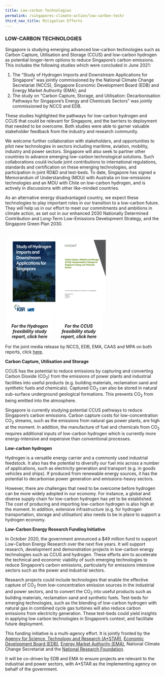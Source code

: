 ```yaml
---
title: Low-carbon Technologies
permalink: /singapores-climate-action/low-carbon-tech/
third_nav_title: Mitigation Efforts
---
```


### LOW-CARBON TECHNOLOGIES

Singapore is studying emerging advanced low-carbon technologies such as Carbon Capture, Utilisation and Storage (CCUS) and low-carbon hydrogen as potential longer-term options to reduce Singapore’s carbon emissions. This includes the following studies which were concluded in June 2021:  

1.	The “Study of Hydrogen Imports and Downstream Applications for Singapore” was jointly commissioned by the National Climate Change Secretariat (NCCS), Singapore Economic Development Board (EDB) and Energy Market Authority (EMA); and
1.	The study on “Carbon Capture, Storage, and Utilisation: Decarbonisation Pathways for Singapore’s Energy and Chemicals Sectors” was jointly commissioned by NCCS and EDB. 

These studies highlighted the pathways for low-carbon hydrogen and CCUS that could be relevant for Singapore, and the barriers to deployment that needed to be overcome. Both studies were able to garner valuable stakeholder feedback from the industry and research community. 

We welcome further collaboration with stakeholders, and opportunities to pilot new technologies in sectors including maritime, aviation, mobility, industry and power sectors. Singapore will also seek to partner other countries to advance emerging low-carbon technological solutions. Such collaborations could include joint contributions to international regulations, standards and certification on these emerging technologies, and participation in joint RD&D and test-beds. To date, Singapore has signed a Memorandum of Understanding (MOU) with Australia on low-emissions technologies and an MOU with Chile on low-carbon hydrogen, and is actively in discussions with other like-minded countries. 

As an alternative energy disadvantaged country, we expect these technologies to play important roles in our transition to a low-carbon future. They will help us in our effort to meet our commitments and ambitions in climate action, as set out in our enhanced 2030 Nationally Determined Contribution and Long-Term Low-Emissions Development Strategy, and the Singapore Green Plan 2030.

<style>
/*--------------------------------------------------------------
CODE FROM MSE: START OF policies PAGE CARDS FLEXBOX LAYOUT AND STYLES
--------------------------------------------------------------*/

/* refrain from using pure img selector as it changes the MSE logo size */
#policies-container > section > div > a > img {
    display: block;
    border: 0;
    width: 100%;
    height: 75%;
    padding: 1em;
    border-radius: 15px 15px 0px 0px;
}

.card {
    flex: 1 0 500px;
    box-sizing: border-box;
    margin: 1rem .25em;
    background: white;
    margin-bottom: 1em;
    /* border: 0.13em solid rgba(0,0,0,.2); */
    border-radius: 15px;
    /* box-shadow: 2px 2px 6px 0px  rgba(0,0,0,0.3); */
}

.card a {
  color: inherit;
  text-decoration: none; /* no underline */
}

.card-content h6 {
    padding: .5em;
    margin-top: 0.5em;
    margin-bottom: .5em;
    font-weight: bold;
    color: inherit;
    text-decoration: none;
}

.card:hover {
    transition: all 0.0s ease-out;
    box-shadow: 0px 4px 8px rgba(38, 38, 38, 0.2);
    /* top: -4px; */
    border: 2px solid #cccccc;
    background-color: white;
    margin-top: 0.5em;
    margin-bottom: .5em;
  }

.card a:hover {
  color: black;
  text-decoration: none; /* no underline */
}

/* Flexbox stuff */

.cards {
    display: flex;
    flex-wrap: wrap;
    margin: 0 auto;
    /* padding: 0 1em; */
    text-align: center;
 }

@media screen and (min-width: 40em) {
    .card {
       max-width: calc(50% -  1em);
    }
}

@media screen and (min-width: 60em) {
    .card {
        max-width: calc(33% - 1em);
    }
}

@media screen and (min-width: 52em) {
    .img {
        max-width: 52em;
    }
}

@media screen and (max-width : 480px) {
	.card { 
        max-width: 100%; }
}

/*--------------------------------------------------------------
CODE FROM MSE: END OF policies PAGE CARDS FLEXBOX LAYOUT AND STYLES
--------------------------------------------------------------*/
</style>

<main id="policies-container">
<section class="cards">
    <div class="card">
        <a href="/singapores-climate-action/low-carbon-tech/hc">
                <img src="/images/h2-study-report.jpg">
            <div class="card-content">
                <h6>For the Hydrogen feasibility study report, click here</h6>
            </div><!-- .card-content -->
        </a>
    </div><!-- .card -->
        <div class="card">
        <a href="/singapores-climate-action/low-carbon-tech/ccus">
                <img src="/images/ccus-study-report.jpg">
            <div class="card-content">
                <h6>For the CCUS feasibility study report, click here</h6>
            </div><!-- .card-content -->
        </a>
    </div><!-- .card -->
</section><!-- .cards -->



</main>

For the joint media release by NCCS, EDB, EMA, CAAS and MPA on both reports, click [<a href="/media/press-release/singapore-looks-to-develop-and-deploy-lc-technological-solution" target="_blank">here</a>](/media/press-release/singapore-looks-to-develop-and-deploy-lc-technological-solution).

**Carbon Capture, Utilisation and Storage**

CCUS has the potential to reduce emissions by capturing and converting Carbon Dioxide (CO<sub>2</sub>) from the emissions of power plants and industrial facilities into useful products (e.g. building materials, reclamation sand and synthetic fuels and chemicals). Captured CO<sub>2</sub> can also be stored in natural sub-surface underground geological formations. This prevents CO<sub>2</sub> from being emitted into the atmosphere.

Singapore is currently studying potential CCUS pathways to reduce Singapore’s carbon emissions. Carbon capture costs for low-concentration CO<sub>2</sub> streams, such as the emissions from natural gas power plants, are high at the moment. In addition, the manufacture of fuel and chemicals from CO<sub>2</sub> requires additional inputs of low-carbon hydrogen which is currently more energy-intensive and expensive than conventional processes.

**Low-carbon hydrogen**

Hydrogen is a versatile energy carrier and a commonly used industrial feedstock. It also has the potential to diversify our fuel mix across a number of applications, such as electricity generation and transport (e.g. in goods vehicles and ships). If produced from renewable energy sources, it has the potential to decarbonise power generation and emissions-heavy sectors.

However, there are challenges that need to be overcome before hydrogen can be more widely adopted in our economy. For instance, a global and diverse supply chain for low-carbon hydrogen has yet to be established. The cost of producing and importing low-carbon hydrogen is also high at the moment. In addition, extensive infrastructure (e.g. for hydrogen transportation, storage and utilisation) also needs to be in place to support a hydrogen economy.

**Low-Carbon Energy Research Funding Initiative**

In October 2020, the government announced a $49 million fund to support Low-Carbon Energy Research over the next five years. It will support research, development and demonstration projects in low-carbon energy technologies such as CCUS and hydrogen.  These efforts aim to accelerate the technical and economic viability of such emerging technologies to reduce Singapore’s carbon emissions, particularly for emissions intensive sectors such as the power and industrial sectors.

Research projects could include technologies that enable the effective capture of CO<sub>2</sub> from low-concentration emission sources in the industrial and power sectors, and to convert the CO<sub>2</sub> into useful products such as building materials, reclamation sand and synthetic fuels. Test-beds for emerging technologies, such as the blending of low-carbon hydrogen with natural gas in combined cycle gas turbines will also reduce carbon emissions from electricity generation. These test-beds could yield insights in applying low carbon technologies in Singapore’s context, and facilitate future deployment.

This funding initiative is a multi-agency effort. It is jointly fronted by the [<a href="https://www.a-star.edu.sg/" target="_blank">Agency for Science, Technology and Research (A*STAR)</a>](https://www.a-star.edu.sg/), [<a href="https://www.edb.gov.sg/" target="_blank">Economic Development Board (EDB)</a>](https://www.edb.gov.sg/), [<a href="https://www.ema.gov.sg/index.aspx" target="_blank">Energy Market Authority (EMA)</a>](https://www.ema.gov.sg/index.aspx), National Climate Change Secretariat and the [<a href="https://www.nrf.gov.sg/" target="_blank">National Research Foundation</a>](https://www.nrf.gov.sg/).

It will be co-driven by EDB and EMA to ensure projects are relevant to the industrial and power sectors, with A*STAR as the implementing agency on behalf of the government.

